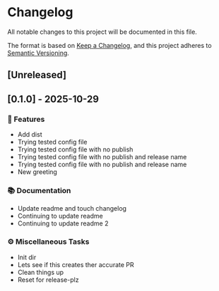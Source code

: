 # Changelog

All notable changes to this project will be documented in this file.

The format is based on [Keep a Changelog](https://keepachangelog.com/en/1.0.0/),
and this project adheres to [Semantic Versioning](https://semver.org/spec/v2.0.0.html).

## [Unreleased]
## [0.1.0] - 2025-10-29

### 🚀 Features

- Add dist
- Trying tested config file
- Trying tested config file with no publish
- Trying tested config file with no publish and release name
- Trying tested config file with no publish and release name
- New greeting

### 📚 Documentation

- Update readme and touch changelog
- Continuing to update readme
- Continuing to update readme 2

### ⚙️ Miscellaneous Tasks

- Init dir
- Lets see if this creates ther accurate PR
- Clean things up
- Reset for release-plz
